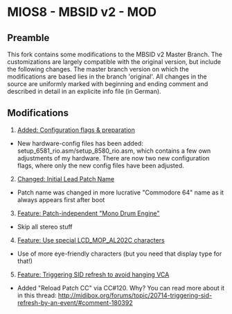 MIOS8 - MBSID v2 - MOD
======================
## Preamble

This fork contains some modifications to the MBSID v2 Master Branch. The customizations are largely compatible with the original version, but include the following changes. The master branch version on which the modifications are based lies in the branch 'original'. All changes in the source are uniformly marked with beginning and ending comment and described in detail in an explicite info file (in German).

## Modifications

1. [Added: Configuration flags & preparation](https://github.com/rio-rattenrudel/mios8/commit/e3d58de8cf004d3b170aafb38c5f38645b8d5a75)

* New hardware-config files has been added: setup_6581_rio.asm/setup_8580_rio.asm, which contains a few own adjustments of my hardware. There are now two new configuration flags, where only the new config files have been adjusted.

2. [Changed: Initial Lead Patch Name](https://github.com/rio-rattenrudel/mios8/commit/b15ca106b951550995c208fb17f39697c776b11f)

* Patch name was changed in more lucrative "Commodore 64" name as it always appears first after boot

3. [Feature: Patch-independent "Mono Drum Engine"](https://github.com/rio-rattenrudel/mios8/commit/e8d1399be1e0e440a953fab928314a28acac47a3)

* Skip all stereo stuff

4. [Feature: Use special LCD_MOP_AL202C characters](https://github.com/rio-rattenrudel/mios8/commit/b5a26850143e2ad2757866419bcf5ed19f4bc712)

* Use of more eye-friendly characters (but you need that display type for that!)

5. [Feature: Triggering SID refresh to avoid hanging VCA](https://github.com/rio-rattenrudel/mios8/commit/323101d8fdf683136688ee70eabc316e7e72c9dd)

* Added "Reload Patch CC" via CC#120. Why? You can read more about it in this thread: http://midibox.org/forums/topic/20714-triggering-sid-refresh-by-an-event/#comment-180392